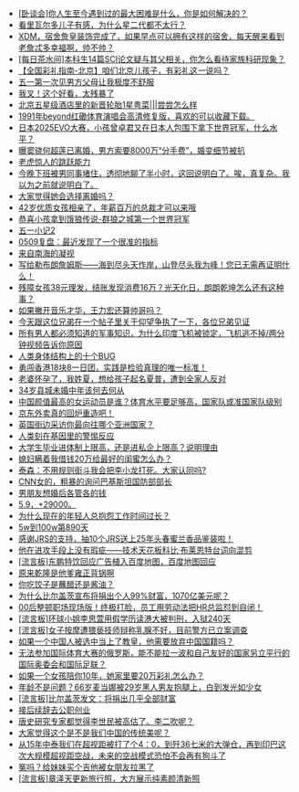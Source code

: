 + [[卧谈会]你人生至今遇到过的最大困难是什么，你是如何解决的？](https://bbs.hupu.com/632502610.html)
+ [看里瓦尔多儿子有感，为什么星二代都不太行？](https://bbs.hupu.com/632499132.html)
+ [XDM，宿舍詹皇装饰完成了，如果早点可以拥有这样的宿舍，每天醒来看到老詹忒多幸福啊，帅不帅？](https://bbs.hupu.com/632498049.html)
+ [[每日茶水间]本科生14篇SCI论文疑与其父相关，你怎么看待家族科研现象？](https://bbs.hupu.com/632495976.html)
+ [【全国彩礼指南-北京】咱们北京儿孩子，有彩礼这一说吗？](https://bbs.hupu.com/632500011.html)
+ [五一第一次见男方父母让我极度不舒服](https://bbs.hupu.com/632495083.html)
+ [我叉！这个好看，太残暴了](https://bbs.hupu.com/632498347.html)
+ [北京五星级酒店里的新晋轮胎1星粤菜|||尝尝怎么样](https://bbs.hupu.com/632499927.html)
+ [1991年beyond红磡体育演唱会高清修复版，喜欢的可以收藏下载。](https://bbs.hupu.com/632504825.html)
+ [日本2025EVO大赛，小孩曾卓君又在日本人包围下拿下世界冠军，什么水平？](https://bbs.hupu.com/632504573.html)
+ [曝窦骁何超莲已离婚，男方索要8000万“分手费”，婚变细节被扒](https://bbs.hupu.com/632493980.html)
+ [老虎惊人的跳跃能力](https://bbs.hupu.com/632505287.html)
+ [今晚下班被男同事堵住，透彻地聊了半小时，这回说明白了。唉，真复杂。我以为之前就说明白了。](https://bbs.hupu.com/632506385.html)
+ [大家觉得她会选择离婚吗？](https://bbs.hupu.com/632504708.html)
+ [42岁优质女孩相亲了，年薪百万的总裁才可以来哦](https://bbs.hupu.com/632491025.html)
+ [恭喜小孩拿到饿狼传说-群狼之城第一个世界冠军](https://bbs.hupu.com/632503907.html)
+ [五一小记2](https://bbs.hupu.com/632498997.html)
+ [0509复盘：最近发现了一个很准的指标](https://bbs.hupu.com/632503356.html)
+ [来自南海的凝视](https://bbs.hupu.com/632503461.html)
+ [写给勒布朗詹姆斯——海到尽头天作岸，山登尽头我为峰！您已无需再证明什么！](https://bbs.hupu.com/632501403.html)
+ [残障女孩38元理发，结账发现消费16万？光天化日，朗朗乾坤怎么还有这种事？](https://bbs.hupu.com/632490209.html)
+ [如果撇开音乐才华，王力宏还算帅哥吗？](https://bbs.hupu.com/632503491.html)
+ [今天跟这位兄弟在一个帖子里关于仰望争执了一下，各位兄弟见证](https://bbs.hupu.com/632496854.html)
+ [所有男人都必须知道的军事知识，为什么印度飞机被锁定，飞机逃不掉/两分钟视频告诉你原因](https://bbs.hupu.com/632489512.html)
+ [人类身体结构上的十个BUG](https://bbs.hupu.com/632489608.html)
+ [勇闯香港18块8一日团，实践是检验真理的唯一标准！](https://bbs.hupu.com/632496510.html)
+ [老婆怀孕了，我姓夏，想给孩子起名夏普，遭到全家人反对](https://bbs.hupu.com/632498095.html)
+ [34岁县城未婚中年该何去何从](https://bbs.hupu.com/632502190.html)
+ [中国颜值最高的女运动员是谁？体育水平要足够高，国家队或准国家队级别](https://bbs.hupu.com/632501158.html)
+ [京东外卖真的回炉重造吧！](https://bbs.hupu.com/632501835.html)
+ [英国街边采访你最向往哪个亚洲国家？](https://bbs.hupu.com/632501010.html)
+ [人类刻在基因里的警惕反应](https://bbs.hupu.com/632489710.html)
+ [大学生毕业进体制上限高，还是进私企上限高？说明理由](https://bbs.hupu.com/632502150.html)
+ [媳妇瞒着我借钱20万给最好的闺蜜怎么办？](https://bbs.hupu.com/632497486.html)
+ [泰森：不用规则街斗我会把李小龙打死。大家认同吗?](https://bbs.hupu.com/632501143.html)
+ [CNN女的，粗暴的询问巴基斯坦国防部部长](https://bbs.hupu.com/632490147.html)
+ [男朋友想婚后各管各的钱](https://bbs.hupu.com/632497128.html)
+ [5.9，+29000。](https://bbs.hupu.com/632498395.html)
+ [为什么现在的年轻人总抱怨工作时间过长？](https://bbs.hupu.com/632501332.html)
+ [5w到100w第890天](https://bbs.hupu.com/632501384.html)
+ [感谢JRS的支持，抽10个JRS送上25年头春蜜兰香品鉴装啦！](https://bbs.hupu.com/632501533.html)
+ [他在进攻手段上没有瑕疵——技术天花板科比·布莱恩特台词向混剪](https://bbs.hupu.com/632500022.html)
+ [[流言板]东鹏特饮回应广告植入百度地图，百度地图回应](https://bbs.hupu.com/632500374.html)
+ [原来乾隆是他爹雍正背锅啊](https://bbs.hupu.com/632501446.html)
+ [你吃饺子是蘸醋还是酱油？](https://bbs.hupu.com/632501208.html)
+ [为什么比尔盖茨宣布将捐出个人99%财富，1070亿美元呢？](https://bbs.hupu.com/632501262.html)
+ [00后整顿职场现场版！终极打脸，员工用劳动法把HR总监怼到自闭！](https://bbs.hupu.com/632498025.html)
+ [[流言板]环球小姐李思萱用假学历读港大被判刑，入狱240天](https://bbs.hupu.com/632500703.html)
+ [[流言板]女子按摩遭猥亵技师辩称乳腺不好，目前警方已立案调查](https://bbs.hupu.com/632500529.html)
+ [如果一个中国人被选中当上了教皇，他需要放弃中国国籍吗？](https://bbs.hupu.com/632500704.html)
+ [无法参加国际体育大赛的俄罗斯，能不能拉一波和自己友好的国家另立平行的国际奥委会和国际足联？](https://bbs.hupu.com/632501187.html)
+ [如果一个女孩陪你10年，她家里要20万彩礼怎么办？](https://bbs.hupu.com/632500927.html)
+ [年龄不是问题？66岁麦当娜被29岁黑人男友抱腿上，白到发光如少女](https://bbs.hupu.com/632494225.html)
+ [[流言板]比尔盖茨发文：将捐出几乎全部财富](https://bbs.hupu.com/632499077.html)
+ [接后续辞去公职创业](https://bbs.hupu.com/632500301.html)
+ [唐史研究专家都觉得李世民被高估了。李二吹呢？](https://bbs.hupu.com/632500741.html)
+ [大家觉得这个是不是我们中国的传统美呢？](https://bbs.hupu.com/632500893.html)
+ [从15年中泰我们在超视距被打了个4：0，到歼36七米的大弹仓，再到印巴这次大规模超视距空战，未来的空战模式恐怕不会再有狗斗了](https://bbs.hupu.com/632499922.html)
+ [冤吗？给妹妹买个吉他被女朋友拉黑了](https://bbs.hupu.com/632499746.html)
+ [[流言板]章泽天更新旅行照，大方展示纯素颜清新照](https://bbs.hupu.com/632500080.html)
